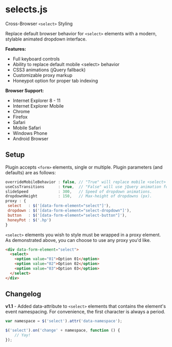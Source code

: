selects.js
==========

Cross-Browser `<select>` Styling

Replace default browser behavior for `<select>` elements with a modern, stylable animated dropdown interface.

**Features:**

* Full keyboard controls
* Ability to replace default mobile &lt;select> behavior
* CSS3 animations (jQuery fallback)
* Customizable proxy markup
* Honeypot option for proper tab indexing

**Browser Support:**

* Internet Explorer 8 - 11
* Internet Explorer Mobile
* Chrome
* Firefox
* Safari
* Mobile Safari
* Windows Phone
* Android Browser

Setup
-----

Plugin accepts `<form>` elements, single or multiple. Plugin parameters (and defaults) are as follows:

```javascript
overrideMobileBehavior : false, // "True" will replace mobile <select> behavior.
useCssTransitions      : true,  // "False" will use jQuery animation for dropdowns.
slideSpeed             : 300,   // Speed of dropdown animations.
dropdownHeight         : 150,   // Max-height of dropdowns (px).
proxy : {
 select   : $('[data-form-element="select"]'),
 dropdown : $('[data-form-element="select-dropdown"]'),
 button   : $('[data-form-element="select-button"]'),
 honeyPot : $('.hp')
}
```

`<select>` elements you wish to style must be wrapped in a proxy element. As demonstrated above, you can choose to use any proxy you'd like.  


```html
<div data-form-element="select">
  <select>
    <option value="01">Option 01</option>
    <option value="02">Option 02</option>
    <option value="03">Option 03</option>
  </select>
</div>
```

Changelog
---------
**v1.1** - Added data-attribute to `<select>` elements that contains the element's event namespacing. For convenience, the first character is always a period.

```javascript
var namespace = $('select').attr('data-namespace');

$('select').on('change' + namespace, function () {
	// Yay!
});
```






